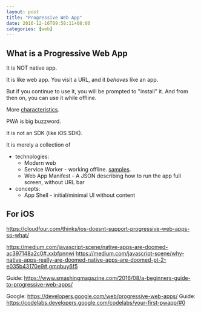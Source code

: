 ```yaml
---
layout: post
title: "Progressive Web App"
date: 2016-12-16T09:58:11+08:00
categories: [web]
---
```


## What is a Progressive Web App

It is NOT native app.

It is like web app. You visit a URL, and it _behaves_ like an app.  

But if you continue to use it, you will be prompted to "install" it. And from then on, you can use it while offline.

More [characteristics](https://www.smashingmagazine.com/2016/08/a-beginners-guide-to-progressive-web-apps/).

PWA is big buzzword.

It is not an SDK (like iOS SDK).

It is merely a collection of 

- technologies: 
  - Modern web
  - Service Worker - working offline. [samples](https://github.com/GoogleChrome/samples/tree/gh-pages/service-worker).
  - Web App Manifest - A JSON describing how to run the app full screen, without URL bar
- concepts: 
  - App Shell - initial/minimal UI without content









## For iOS

https://cloudfour.com/thinks/ios-doesnt-support-progressive-web-apps-so-what/




https://medium.com/javascript-scene/native-apps-are-doomed-ac397148a2c0#.xxbfpnnwi
https://medium.com/javascript-scene/why-native-apps-really-are-doomed-native-apps-are-doomed-pt-2-e035b43170e9#.gmqbuy6f5

Guide: https://www.smashingmagazine.com/2016/08/a-beginners-guide-to-progressive-web-apps/

Google: https://developers.google.com/web/progressive-web-apps/
Guide: https://codelabs.developers.google.com/codelabs/your-first-pwapp/#0
